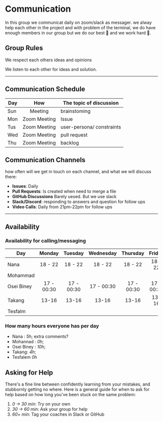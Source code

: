 # Communication

In this group we communicat daily on zoom/slack as messager. we alway help each
other in the project and with problem of the terminal, we do have enough members
in our group but we do our best 💪 and we work hard 🤝.

## Group Rules

We respect each others ideas and opinions

We listen to each other for ideas and solution.

<!-- any general rules you'd like to set for your group? -->

---

## Communication Schedule

| Day |     How      | The topic of discussion   |
| --- | :----------: | ------------------------- |
| Sun |   Meeting    | brainstoming              |
| Mon | Zoom Meeting | Issue                     |
| Tus | Zoom Meeting | user-persona/ constraints |
| Wed | Zoom Meeting | pull request              |
| Thu | Zoom Meeting | backlog                   |

## Communication Channels

how often will we get in touch on each channel, and what we will discuss there:

- **Issues**: Daily
- **Pull Requests**: Is created when need to merge a file
- **GitHub Discussions** Barely uesed. But we use slack
- **Slack/Discord**: responding to answers and question for follow ups
- **Video Calls**: Daily from 21pm-22pm for follow ups

---

## Availability

### Availability for calling/messaging

| Day        |   Monday   |  Tuesday   | Wednesday  |  Thursday  |   Friday   |  Saturday  |   Sunday   |
| ---------- | :--------: | :--------: | :--------: | :--------: | :--------: | :--------: | :--------: |
| Nana       |  18 - 22   |  18 - 22   |  18 - 22   |  18 - 22   |  18 - 22   |  18 - 22   |  18 - 22   |
| Mohammad   |            |            |            |            |            |            |            |
| Osei Biney | 17 - 00:30 | 17 - 00:30 | 17 - 00:30 | 17 - 00:30 | 17 - 00:30 | 17 - 00:30 | 17 - 00:30 |
| Takang     |   13-16    |   13-16    |   13-16    |   13-16    |   13-16    |   13-16    |   13-16    |
| Tesfalm |        |         |       |        |         |        |        |

### How many hours everyone has per day

- Nana : _5h_; extra comments?
- Mohannad : _0h_;
- Osei Biney : _10h_;
- Takang: _4h_;
- Tesfalem _0h_

## Asking for Help

There's a fine line between confidently learning from your mistakes, and
stubbornly getting no where. Here is a general guide for when to ask for help
based on how long you've been stuck on the same problem:

1. _0 -> 30 min_: Try on your own
2. _30 -> 60 min_: Ask your group for help
3. _60+ min_: Tag your coaches in Slack or GitHub
